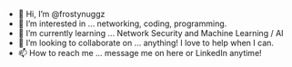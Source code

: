 - 👋 Hi, I’m @frostynuggz
- 👀 I’m interested in ... networking, coding, programming.
- 🌱 I’m currently learning ... Network Security and Machine Learning / AI
- 💞️ I’m looking to collaborate on ... anything! I love to help when I can.
- 📫 How to reach me ... message me on here or LinkedIn anytime!

<!---
frostynuggz/frostynuggz is a ✨ special ✨ repository because its `README.md` (this file) appears on your GitHub profile.
You can click the Preview link to take a look at your changes.
--->

